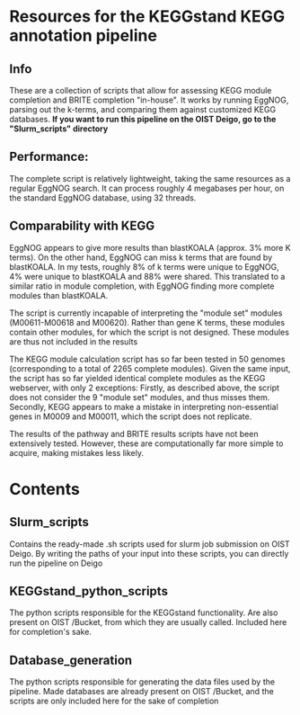 # Resources for the KEGGstand KEGG annotation pipeline
## Info
These are a collection of scripts that allow for assessing KEGG module completion and BRITE completion "in-house". It works by running EggNOG, parsing out the k-terms, and comparing them against customized KEGG databases. 
**If you want to run this pipeline on the OIST Deigo, go to the "Slurm_scripts" directory**
## Performance: 
The complete script is relatively lightweight, taking the same resources as a regular EggNOG search. It can process roughly 4 megabases per hour, on the standard EggNOG database, using 32 threads.

## Comparability with KEGG
EggNOG appears to give more results than blastKOALA (approx. 3% more K terms). On the other hand, EggNOG can miss k terms that are found by blastKOALA. In my tests, 
roughly 8% of k terms were unique to EggNOG, 4% were unique to blastKOALA and 88% were shared. This translated to a similar ratio in module completion, with EggNOG finding more complete modules than blastKOALA. 

The script is currently incapable of interpreting the "module set" modules (M00611-M00618 and M00620). Rather than gene K terms, these modules contain other modules, for which the script is not designed. These modules are thus not included in the results  

The KEGG module calculation script has so far been tested in 50 genomes (corresponding to a total of 2265 complete modules). Given the same input, the script has so far yielded identical complete modules as the KEGG webserver, with only 2 exceptions: Firstly, as described above, the script does not consider the 9 "module set" modules, and thus misses them. Secondly, KEGG appears to make a mistake in interpreting non-essential genes in M0009 and M00011, which the script does not replicate. 

The results of the pathway and BRITE results scripts have not been extensively tested. However, these are computationally far more simple to acquire, making mistakes less likely. 

# Contents
## Slurm_scripts
Contains the ready-made .sh scripts used for slurm job submission on OIST Deigo. By writing the paths of your input into these scripts, you can directly run the pipeline on Deigo

## KEGGstand_python_scripts
The python scripts responsible for the KEGGstand functionality. Are also present on OIST /Bucket, from which they are usually called. Included here for completion's sake.

## Database_generation
The python scripts responsible for generating the data files used by the pipeline. Made databases are already present on OIST /Bucket, and the scripts are only included here for the sake of completion
